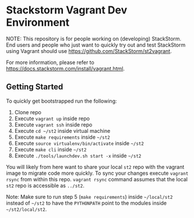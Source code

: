 # Stackstorm Vagrant Dev Environment

NOTE: This repository is for people working on (developing) StackStorm. End users and people who just want
to quickly try out and test StackStorm using Vagrant should use https://github.com/StackStorm/st2vagrant.

For more information, please refer to https://docs.stackstorm.com/install/vagrant.html.

## Getting Started

To quickly get bootstrapped run the following:

1. Clone repo
2. Execute `vagrant up` inside repo
3. Execute `vagrant ssh` inside repo
4. Execute `cd ~/st2` inside virtual machine
5. Execute `make requirements` inside `~/st2`
6. Execute `source virtualenv/bin/activate` inside `~/st2`
7. Execute `make cli` inside `~/st2`
8. Execute `./tools/launchdev.sh start -x` inside `~/st2`

You will likely from here want to share your local `st2` repo with the vagrant image to migrate code 
more quickly. To sync your changes execute `vagrant rsync` from within this repo. `vagrant rsync` command 
assumes that the local `st2` repo is accessible as `../st2`. 

Note: Make sure to run step 5 (`make requirements`) inside `~/local/st2` instead of `~/st2` to have the `PYTHONPATH` point to the modules inside `~/st2/local/st2`.